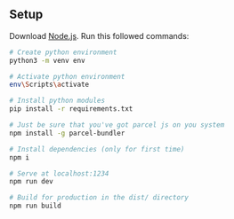 ## Setup
Download [Node.js](https://nodejs.org/en/download/).
Run this followed commands:

``` bash
# Create python environment
python3 -m venv env

# Activate python environment
env\Scripts\activate

# Install python modules
pip install -r requirements.txt

# Just be sure that you've got parcel js on you system
npm install -g parcel-bundler

# Install dependencies (only for first time)
npm i

# Serve at localhost:1234
npm run dev

# Build for production in the dist/ directory
npm run build
```
